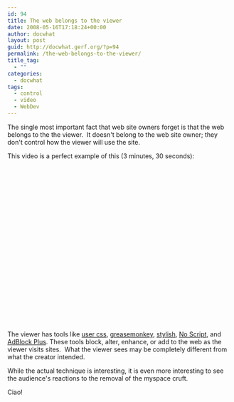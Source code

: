 ```yaml
---
id: 94
title: The web belongs to the viewer
date: 2008-05-16T17:18:24+00:00
author: docwhat
layout: post
guid: http://docwhat.gerf.org/?p=94
permalink: /the-web-belongs-to-the-viewer/
title_tag:
  - ""
categories:
  - docwhat
tags:
  - control
  - video
  - WebDev
---
```

The single most important fact that web site owners forget is that the web belongs to the the viewer.  It doesn't belong to the web site owner; they don't control how the viewer will use the site.

This video is a perfect example of this (3 minutes, 30 seconds):

<object classid="clsid:d27cdb6e-ae6d-11cf-96b8-444553540000" width="425" height="355" codebase="http://download.macromedia.com/pub/shockwave/cabs/flash/swflash.cab#version=6,0,40,0" title="Fixing the web with greasemonkey by pjfenwick"><param name="wmode" value="transparent" /><param name="src" value="http://www.youtube.com/v/8hghpuxCHTc&amp;hl=en" /><embed type="application/x-shockwave-flash" width="425" height="355" src="http://www.youtube.com/v/8hghpuxCHTc&amp;hl=en" wmode="transparent"></embed></object>

<!--more-->The viewer has tools like <a href="http://www.mozilla.org/unix/customizing.html#usercss">user css</a>, <a href="https://addons.mozilla.org/en-US/firefox/addon/748">greasemonkey</a>, <a href="https://addons.mozilla.org/en-US/firefox/addon/2108">stylish</a>, <a href="https://addons.mozilla.org/en-US/firefox/addon/722">No Script</a>, and <a href="https://addons.mozilla.org/en-US/firefox/addon/1865">AdBlock Plus</a>. These tools block, alter, enhance, or add to the web as the viewer visits sites.  What the viewer sees may be completely different from what the creator intended.

While the actual technique is interesting, it is even more interesting to see the audience's reactions to the removal of the myspace cruft.

Ciao!